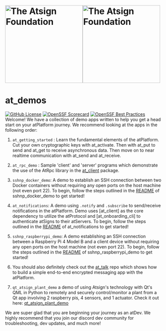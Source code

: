 <h1><a href="https://atsign.com#gh-light-mode-only"><img width=250px src="https://atsign.com/wp-content/uploads/2022/05/atsign-logo-horizontal-color2022.svg#gh-light-mode-only" alt="The Atsign Foundation"></a><a href="https://atsign.com#gh-dark-mode-only"><img width=250px src="https://atsign.com/wp-content/uploads/2023/08/atsign-logo-horizontal-reverse2022-Color.svg#gh-dark-mode-only" alt="The Atsign Foundation"></a></h1>

# at_demos

[![GitHub License](https://img.shields.io/badge/license-BSD3-blue.svg)](./LICENSE)
[![OpenSSF Scorecard](https://api.securityscorecards.dev/projects/github.com/atsign-foundation/at_demos/badge)](https://api.securityscorecards.dev/projects/github.com/atsign-foundation/at_demos)
[![OpenSSF Best Practices](https://www.bestpractices.dev/projects/8110/badge)](https://www.bestpractices.dev/projects/8110)
Welcome! We have a collection of demo apps written to help you get a head start
on your atPlatform journey. We recommend looking at the apps in the following
order:
1. `at_getting_started` : Learn the fundamental elements of the atPlatform. Cut your own cryptographic keys
    with at_activate. Then with at_put to send and at_get to receive asynchronous data. Then move on to near realtime communication with at_send and at_receive.

2. `at_rpc_demo` : Sample 'client' and 'server' programs which demonstrate
   the use of the AtRpc library in the
   [at_client](https://pub.dev/packages/at_client) package.

3. `sshnp_docker_demo`: A demo to establish an SSH connection between two
   Docker containers without requiring any open ports on the host machine (not
   even port 22). To begin, follow the steps outlined in
   the [README](./sshnp_docker_demo/README.md) of sshnp_docker_demo to get
   started!

4. `at_notifications`: A demo using `.notify` and `.subscribe` to send/receive
   notifications in the atPlatform. Demo uses [at_client] as the core dependency
   to utilize the atProtocol and [at_onboarding_cli] to authenticate atSigns to
   their atServers. To begin, follow the steps outlined in
   the [README](./at_notifications/README.md) of at_notifications to get
   started!

5. `sshnp_raspberrypi_demo`: A demo establishing an SSH connection between a
   Raspberry Pi 4 Model B and a client device without requiring any open ports
   on the host machine (not even port 22). To begin, follow the steps outlined
   in the [README](./sshnp_raspberrypi_demo/README.md) of sshnp_raspberrypi_demo
   to get started!

6. You should also definitely check out the
   [at_talk](https://github.com/atsign-foundation/at_talk) repo which
   shows how to build a simple end-to-end encrypted messaging app with the
   atPlatform.

7. `qt_atsign_plant_demo` a demo of using Atsign's technology with Qt's QML in Python to remotely and securely control/monitor a plant from a Qt app involving 2 raspberry pis, 4 sensors, and 1 actuator. Check it out here: [qt_atsign_plant_demo](./qt_atsign_plant_demo/)

We are super glad that you are beginning your journey as an atDev. We highly
recommend that you join our discord dev community for troubleshooting, dev
updates, and much more!
